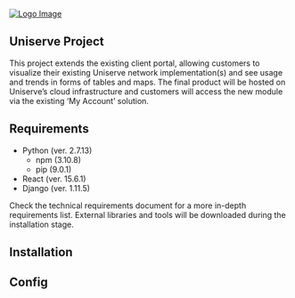 [![Logo Image](https://www.uniserve.com/wp-content/uploads/2017/03/Uniserve-logo.png)](https://www.uniserve.com)

## Uniserve Project
This project extends the existing client portal, allowing customers to visualize their existing Uniserve network implementation(s) and see usage and trends in forms of tables and maps. The final product will be hosted on Uniserve’s cloud infrastructure and customers will access the new module via the existing ‘My Account’ solution.

## Requirements
* Python (ver. 2.7.13)
	* npm (3.10.8)
	* pip (9.0.1)
* React (ver. 15.6.1)
* Django (ver. 1.11.5)

Check the technical requirements document for a more in-depth requirements list.
External libraries and tools will be downloaded during the installation stage.
## Installation



## Config
